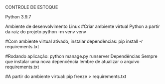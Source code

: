 CONTROLE DE ESTOQUE

Python 3.9.7

Ambiente de desenvolvimento Linux
#Criar ambiente virtual Python a partir da raiz do projeto
python -m venv venv

#Com ambiente virtual ativado, instalar dependências:
pip install -r requirements.txt

#Rodando aplicação:
python manage.py runserver
Dependências
Sempre que instalar uma nova depencência lembre de atualizar o arquivo requirements.txt

#A partir do ambiente virtual:
pip freeze > requirements.txt
